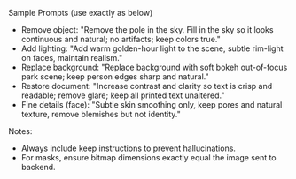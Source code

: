 Sample Prompts (use exactly as below)

- Remove object: "Remove the pole in the sky. Fill in the sky so it looks continuous and natural; no artifacts; keep colors true."
- Add lighting: "Add warm golden-hour light to the scene, subtle rim-light on faces, maintain realism."
- Replace background: "Replace background with soft bokeh out-of-focus park scene; keep person edges sharp and natural."
- Restore document: "Increase contrast and clarity so text is crisp and readable; remove glare; keep all printed text unaltered."
- Fine details (face): "Subtle skin smoothing only, keep pores and natural texture, remove blemishes but not identity."

Notes:
- Always include keep instructions to prevent hallucinations.
- For masks, ensure bitmap dimensions exactly equal the image sent to backend.

